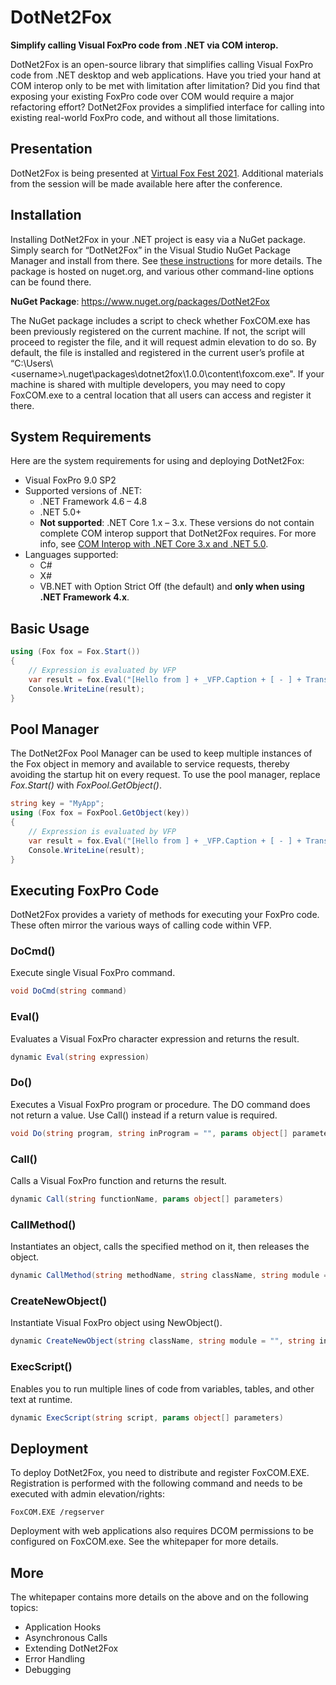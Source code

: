 # DotNet2Fox

**Simplify calling Visual FoxPro code from .NET via COM interop.**

DotNet2Fox is an open-source library that simplifies calling Visual FoxPro code from .NET desktop and web applications. Have you tried your hand at COM interop only to be met with limitation after limitation? Did you find that exposing your existing FoxPro code over COM would require a major refactoring effort? DotNet2Fox provides a simplified interface for calling into existing real-world FoxPro code, and without all those limitations.

## Presentation

DotNet2Fox is being presented at [Virtual Fox Fest 2021](https://virtualfoxfest.com/).  Additional materials from the session will be made available here after the conference.

## Installation
Installing DotNet2Fox in your .NET project is easy via a NuGet package.  Simply search for “DotNet2Fox” in the Visual Studio NuGet Package Manager and install from there.  See [these instructions](https://docs.microsoft.com/en-us/nuget/quickstart/install-and-use-a-package-in-visual-studio) for more details.  The package is hosted on nuget.org, and various other command-line options can be found there.

**NuGet Package**: https://www.nuget.org/packages/DotNet2Fox

The NuGet package includes a script to check whether FoxCOM.exe has been previously registered on the current machine.  If not, the script will proceed to register the file, and it will request admin elevation to do so.  By default, the file is installed and registered in the current user’s profile at “C:\Users\\\<username>\\.nuget\packages\dotnet2fox\1.0.0\content\foxcom.exe".   If your machine is shared with multiple developers, you may need to copy FoxCOM.exe to a central location that all users can access and register it there.


## System Requirements

Here are the system requirements for using and deploying DotNet2Fox:
- Visual FoxPro 9.0 SP2
- Supported versions of .NET:
  - .NET Framework 4.6 – 4.8
  - .NET 5.0+
  - **Not supported**: .NET Core 1.x – 3.x. These versions do not contain complete COM interop support that DotNet2Fox requires. For more info, see [COM Interop with .NET Core 3.x and .NET 5.0](http://www.joelleach.net/2020/11/17/com-interop-with-net-core-3-x-and-net-5-0/).
- Languages supported:
  - C#
  - X#
  - VB.NET with Option Strict Off (the default) and **only when using .NET Framework 4.x**.

## Basic Usage

```csharp
using (Fox fox = Fox.Start())
{
    // Expression is evaluated by VFP
    var result = fox.Eval("[Hello from ] + _VFP.Caption + [ - ] + Transform(DateTime())");
    Console.WriteLine(result);
}
```

## Pool Manager
The DotNet2Fox Pool Manager can be used to keep multiple instances of the Fox object in memory and available to service requests, thereby avoiding the startup hit on every request.  To use the pool manager, replace *Fox.Start()* with *FoxPool.GetObject()*.

```csharp
string key = "MyApp";
using (Fox fox = FoxPool.GetObject(key))
{
    // Expression is evaluated by VFP
    var result = fox.Eval("[Hello from ] + _VFP.Caption + [ - ] + Transform(DateTime())");
    Console.WriteLine(result);
}
```

## Executing FoxPro Code
DotNet2Fox provides a variety of methods for executing your FoxPro code. These often mirror the various ways of calling code within VFP.

### DoCmd()
Execute single Visual FoxPro command.
```csharp
void DoCmd(string command)
```

### Eval()
Evaluates a Visual FoxPro character expression and returns the result.
```csharp
dynamic Eval(string expression)
```

### Do()
Executes a Visual FoxPro program or procedure. The DO command does not return a value.  Use Call() instead if a return value is required.
```csharp
void Do(string program, string inProgram = "", params object[] parameters)
```

### Call()
Calls a Visual FoxPro function and returns the result.
```csharp
dynamic Call(string functionName, params object[] parameters)
```

### CallMethod()
Instantiates an object, calls the specified method on it, then releases the object.
```csharp
dynamic CallMethod(string methodName, string className, string module = "", string inApplication = "", params object[] parameters)
```

### CreateNewObject()
Instantiate Visual FoxPro object using NewObject().
```csharp
dynamic CreateNewObject(string className, string module = "", string inApplication="", params object[] parameters)
```

### ExecScript()
Enables you to run multiple lines of code from variables, tables, and other text at runtime.
```csharp
dynamic ExecScript(string script, params object[] parameters)
```

## Deployment
To deploy DotNet2Fox, you need to distribute and register FoxCOM.EXE. Registration is performed with the following command and needs to be executed with admin elevation/rights:
    
    FoxCOM.EXE /regserver

Deployment with web applications also requires DCOM permissions to be configured on FoxCOM.exe.  See the whitepaper for more details.

## More
The whitepaper contains more details on the above and on the following topics:

- Application Hooks
- Asynchronous Calls
- Extending DotNet2Fox
- Error Handling
- Debugging

